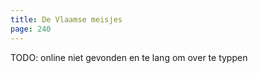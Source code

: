 ```yaml
---
title: De Vlaamse meisjes
page: 240
---  
```


TODO: online niet gevonden en te lang om over te typpen  